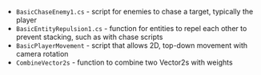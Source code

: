- `BasicChaseEnemy1.cs` - script for enemies to chase a target, typically the player
- `BasicEntityRepulsion1.cs` - function for entities to repel each other to prevent stacking, such as with chase scripts
- `BasicPlayerMovement` - script that allows 2D, top-down movement with camera rotation
- `CombineVector2s` - function to combine two Vector2s with weights
